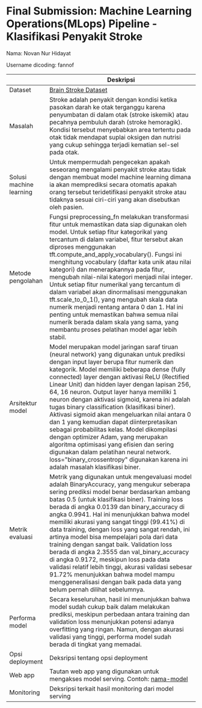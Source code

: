 # Final Submission: Machine Learning Operations(MLops) Pipeline - Klasifikasi Penyakit Stroke
Nama: Novan Nur Hidayat

Username dicoding: fannof

| | Deskripsi |
| ----------- | ----------- |
| Dataset | [Brain Stroke Dataset](https://www.kaggle.com/datasets/jillanisofttech/brain-stroke-dataset) | 
| Masalah | Stroke adalah penyakit dengan kondisi ketika pasokan darah ke otak terganggu karena penyumbatan di dalam otak (stroke iskemik) atau pecahnya pembuluh darah (stroke hemoragik). Kondisi tersebut menyebabkan area tertentu pada otak tidak mendapat suplai oksigen dan nutrisi yang cukup sehingga terjadi kematian sel-sel pada otak. |
| Solusi machine learning | Untuk mempermudah pengecekan apakah seseorang mengalami penyakit stroke atau tidak dengan membuat model machine learning dimana ia akan memprediksi secara otomatis apakah orang tersebut teridetifikasi penyakit stroke atau tidaknya sesuai ciri-ciri yang akan disebutkan oleh pasien. |
| Metode pengolahan | Fungsi preprocessing_fn melakukan transformasi fitur untuk memastikan data siap digunakan oleh model. Untuk setiap fitur kategorikal yang tercantum di dalam variabel, fitur tersebut akan diproses menggunakan tft.compute_and_apply_vocabulary(). Fungsi ini menghitung vocabulary (daftar kata unik atau nilai kategori) dan menerapkannya pada fitur, mengubah nilai-nilai kategori menjadi nilai integer. Untuk setiap fitur numerikal yang tercantum di dalam variabel akan dinormalisasi menggunakan tft.scale_to_0_1(), yang mengubah skala data numerik menjadi rentang antara 0 dan 1. Hal ini penting untuk memastikan bahwa semua nilai numerik berada dalam skala yang sama, yang membantu proses pelatihan model agar lebih stabil. |
| Arsitektur model | Model merupakan model jaringan saraf tiruan (neural network) yang digunakan untuk prediksi dengan input layer berupa fitur numerik dan kategorik. Model memiliki beberapa dense (fully connected) layer dengan aktivasi ReLU (Rectified Linear Unit) dan hidden layer dengan lapisan 256, 64, 16 neuron. Output layer hanya memiliki 1 neuron dengan aktivasi sigmoid, karena ini adalah tugas binary classification (klasifikasi biner). Aktivasi sigmoid akan mengeluarkan nilai antara 0 dan 1 yang kemudian dapat diinterpretasikan sebagai probabilitas kelas. Model dikompilasi dengan optimizer Adam, yang merupakan algoritma optimisasi yang efisien dan sering digunakan dalam pelatihan neural network. loss="binary_crossentropy" digunakan karena ini adalah masalah klasifikasi biner. |
| Metrik evaluasi | Metrik yang digunakan untuk mengevaluasi model adalah BinaryAccuracy, yang mengukur seberapa sering prediksi model benar berdasarkan ambang batas 0.5 (untuk klasifikasi biner). Training loss berada di angka 0.0139 dan binary_accuracy di angka 0.9941. Hal ini menunjukkan bahwa model memiliki akurasi yang sangat tinggi (99.41%) di data training, dengan loss yang sangat rendah, ini artinya model bisa mempelajari pola dari data training dengan sangat baik. Validation loss berada di angka 2.3555 dan val_binary_accuracy di angka 0.9172, meskipun loss pada data validasi relatif lebih tinggi, akurasi validasi sebesar 91.72% menunjukkan bahwa model mampu menggeneralisasi dengan baik pada data yang belum pernah dilihat sebelumnya. |
| Performa model | Secara keseluruhan, hasil ini menunjukkan bahwa model sudah cukup baik dalam melakukan prediksi, meskipun perbedaan antara training dan validation loss menunjukkan potensi adanya overfitting yang ringan. Namun, dengan akurasi validasi yang tinggi, performa model sudah berada di tingkat yang memadai. |
| Opsi deployment | Deksripsi tentang opsi deployment |
| Web app | Tautan web app yang digunakan untuk mengakses model serving. Contoh: [nama-model](https://model-resiko-kredit.herokuapp.com/v1/models/model-resiko-kredit/metadata)|
| Monitoring | Deksripsi terkait hasil monitoring dari model serving |
